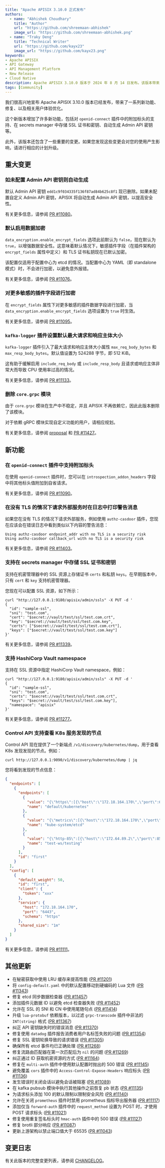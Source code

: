 ```yaml
---
title: "Apache APISIX 3.10.0 正式发布"
authors:
  - name: "Abhishek Choudhary"
    title: "Author"
    url: "https://github.com/shreemaan-abhishek"
    image_url: "https://github.com/shreemaan-abhishek.png"
  - name: "Traky Deng"
    title: "Technical Writer"
    url: "https://github.com/kayx23"
    image_url: "https://github.com/kayx23.png"
keywords:
- Apache APISIX
- API Gateway
- API Management Platform
- New Release
- Cloud Native
description: Apache APISIX 3.10.0 版本于 2024 年 8 月 14 日发布。该版本带来了一系列新功能、修复、以及相关用户体验优化。
tags: [Community]
---
```


我们很高兴地宣布 Apache APISIX 3.10.0 版本已经发布，带来了一系列新功能、修复、以及相关用户体验优化。

<!--truncate-->

这个新版本增加了许多新功能，包括对 `openid-connect` 插件中的附加标头的支持、在 secrets manager 中存储 SSL 证书和密钥、自动生成 Admin API 密钥等。

此外，该版本还包含了一些重要的变更。如果您发现这些变更会对您的使用产生影响，请进行相应的计划升级。

## 重大变更

### 如未配置 Admin API 密钥则自动生成

默认 Admin API 密钥 `edd1c9f034335f136f87ad84b625c8f1` 现已删除。如果未配置自定义 Admin API 密钥，APISIX 将自动生成 Admin API 密钥，以提高安全性。

有关更多信息，请参阅 [PR #11080](https://github.com/apache/apisix/pull/11080)。

### 默认启用数据加密

`data_encryption.enable_encrypt_fields` 选项此前默认为 `false`，现在默认为 `true`，以增强数据安全性。这意味着默认情况下，敏感插件字段（在插件架构的 `encrypt_fields` 属性中定义）和 TLS 证书私钥现在已默认加密。

该配置仅适用于配置中心为 etcd 的情况。当配置中心为 YAML（即 standalone 模式）时，不会进行加密，以避免意外报错。

有关更多信息，请参阅 [PR #11076](https://github.com/apache/apisix/pull/11076)。

### 对更多敏感的插件字段进行加密

在 `encrypt_fields` 属性下对更多敏感的插件数据字段进行加密，当 `data_encryption.enable_encrypt_fields` 选项设置为 `true` 时生效。

有关更多信息，请参阅 [PR #11095](https://github.com/apache/apisix/pull/11095)。

### `kafka-logger` 插件设置默认最大请求和响应主体大小

`kafka-logger` 插件引入了最大请求和响应主体大小属性 `max_req_body_bytes` 和 `max_resp_body_bytes`。默认值设置为 524288 字节，即 512 KiB。

这有助于缓解启用 `include_req_body` 或 `include_resp_body` 且请求或响应主体非常大而导致 CPU 使用率过高的情况。

有关更多信息，请参阅 [PR #11133](https://github.com/apache/apisix/pull/11133)。

### 删除 `core.grpc` 模块

由于 `core.grpc` 模块在生产中不稳定，并且 APISIX 不再依赖它，因此此版本删除了该模块。

对于依赖 gRPC 模块实现自定义功能的用户，请相应规划。

有关更多信息，请参阅 [proposal](https://lists.apache.org/thread/05xvcbvty1txr1owx61vyktsmgs2pdd5) 和 [PR #11427](https://github.com/apache/apisix/pull/11427)。

## 新功能

### 在 `openid-connect` 插件中支持附加标头

在使用 `openid-connect` 插件时，您可以在 `introspection_addon_headers` 字段中将其他标头值附加到自省请求。

有关更多信息，请参阅 [PR #11090](https://github.com/apache/apisix/pull/11090)。

### 在没有 TLS 的情况下请求外部服务时在日志中打印警告消息

如果您在没有 TLS 的情况下请求外部服务，例如使用 `authz-casdoor` 插件，您现在应该会在错误日志中看到类似以下内容的警告消息：

```text
Using authz-casdoor endpoint_addr with no TLS is a security risk
Using authz-casdoor callback_url with no TLS is a security risk
```

有关更多信息，请参阅 [PR #11403](https://github.com/apache/apisix/pull/11403)。

### 支持在 secrets manager 中存储 SSL 证书和密钥

支持在机密管理器中的 SSL 资源上存储证书 `certs` 和私钥 `keys`。在早期版本中，只有 `cert` 和 `key` 支持机密管理器。

您现在可以配置 SSL 资源，如下所示：

```shell
curl "http://127.0.0.1:9180/apisix/admin/ssls" -X PUT -d '
{
  "id": "sample-ssl",
  "sni": "test.com",
  "cert": "$secret://vault/test/ssl/test.com.crt",
  "key": "$secret://vault/test/ssl/test.com.key",
  "certs": ["$secret://vault/test/ssl/test.com.crt"],
  "keys": ["$secret://vault/test/ssl/test.com.key"]
}'
```

有关更多信息，请参阅 [PR #11339](https://github.com/apache/apisix/pull/11339)。

### 支持 HashiCorp Vault namespace

支持在 SSL 资源中指定 HashiCorp Vault namespace，例如：

```shell
curl "http://127.0.0.1:9180/apisix/admin/ssls" -X PUT -d '
{
  "id": "sample-ssl",
  "sni": "test.com",
  "certs": "$secret://vault/test/ssl/test.com.crt",
  "keys": "$secret://vault/test/ssl/test.com.key"],
  "namespace": "apisix"
}'
```

有关更多信息，请参阅 [PR #11277](https://github.com/apache/apisix/pull/11277)。

### Control API 支持查看 K8s 服务发现的节点

Control API 现在提供了一个新端点 `/v1/discovery/kubernetes/dump`，用于查看 K8s 发现发现的节点。例如：

```shell
curl http://127.0.0.1:9090/v1/discovery/kubernetes/dump | jq
```

您将看到发现的节点信息：

```json
{
  "endpoints": [
    {
      "endpoints": [
        {
          "value": "{\"https\":[{\"host\":\"172.18.164.170\",\"port\":6443,\"weight\":50},{\"host\":\"172.18.164.171\",\"port\":6443,\"weight\":50},{\"host\":\"172.18.164.172\",\"port\":6443,\"weight\":50}]}",
          "name": "default/kubernetes"
        },
        {
          "value": "{\"metrics\":[{\"host\":\"172.18.164.170\",\"port\":2379,\"weight\":50},{\"host\":\"172.18.164.171\",\"port\":2379,\"weight\":50},{\"host\":\"172.18.164.172\",\"port\":2379,\"weight\":50}]}",
          "name": "kube-system/etcd"
        },
        {
          "value": "{\"http-85\":[{\"host\":\"172.64.89.2\",\"port\":85,\"weight\":50}]}",
          "name": "test-ws/testing"
        }
      ],
      "id": "first"
    }
  ],
  "config": [
    {
      "default_weight": 50,
      "id": "first",
      "client": {
        "token": "xxx"
      },
      "service": {
        "host": "172.18.164.170",
        "port": "6443",
        "schema": "https"
      },
      "shared_size": "1m"
    }
  ]
}
```

有关更多信息，请参阅 [PR #11111](https://github.com/apache/apisix/pull/11111)。

## 其他更新

- 在秘密获取中使用 LRU 缓存来提高性能 ([PR #11201](https://github.com/apache/apisix/pull/11201))
- 将 `config-default.yaml` 中的默认配置移动到硬编码的 Lua 文件 ([PR #11343](https://github.com/apache/apisix/pull/11343))
- 修复 etcd 同步数据检查器 ([PR #11457](https://github.com/apache/apisix/pull/11457))
- 添加插件元数据 ID 以避免 etcd 检查器失败 ([PR #11452](https://github.com/apache/apisix/pull/11452))
- 允许在 SSL 的 SNI 和 CN 中使用尾随句点 ([PR #11414](https://github.com/apache/apisix/pull/11414))
- 升级 `lua-protobuf` 依赖版本，以过滤 `grpc-transcode` 插件中非法的 `INT(string)` 格式 ([PR #11367](https://github.com/apache/apisix/pull/11367))
- 纠正 API 密钥缺失时的错误消息 ([PR #11370](https://github.com/apache/apisix/pull/11370))
- 修复使用 `datadog` 插件报告消费者用户名标签失败的问题 ([PR #11354](https://github.com/apache/apisix/pull/11354))
- 修复 SSL 密钥轮换导致的请求错误 ([PR #11305](https://github.com/apache/apisix/pull/11305))
- 确保所有 etcd 事件均已正确处理 ([PR #11268](https://github.com/apache/apisix/pull/11268))
- 修复流路由匹配器在第一次匹配后为 `nil` 的问题 ([PR #11269](https://github.com/apache/apisix/pull/11269))
- 纠正通过 ID 获取机密资源的方式 ([PR #11164](https://github.com/apache/apisix/pull/11164))
- 修复在 `multi-auth` 插件中使用默认配置时抛出的 500 错误 ([PR #11145](https://github.com/apache/apisix/pull/11145))
- 避免覆盖 `cors` 插件中的 `Access-Control-Expose-Headers` 响应标头 ([PR #11136](https://github.com/apache/apisix/pull/11136))
- 发生错误时关闭会话以避免会话被阻塞 ([PR #11089](https://github.com/apache/apisix/pull/11089))
- 在 kafka pubsub 模块中执行其他操作之前恢复 pb 状态 ([PR #11135](https://github.com/apache/apisix/pull/11135))
- 为请求标头添加 100 的默认限制以限制安全风险 ([PR #11140](https://github.com/apache/apisix/pull/11140))
- 允许在关闭 `prometheus` 插件时禁用 prometheus 指标导出服务器 ([PR #11117](https://github.com/apache/apisix/pull/11117))
- 添加仅当 `forward-auth` 插件中的 `request_method` 设置为 POST 时，才使用 POST 请求标头 ([PR #11021](https://github.com/apache/apisix/pull/11021))
- 修复使用重复签名标头时 `hmac-auth` 插件中的 500 错误 ([PR #11127](https://github.com/apache/apisix/pull/11127))
- 修复 brotli 部分响应 ([PR #11087](https://github.com/apache/apisix/pull/11087))
- 更新上游架构以禁止端口值大于 65535 ([PR #11043](https://github.com/apache/apisix/pull/11043))

## 变更日志

有关此版本的完整变更列表，请参阅 [CHANGELOG](https://github.com/apache/apisix/blob/master/CHANGELOG.md#3100)。

